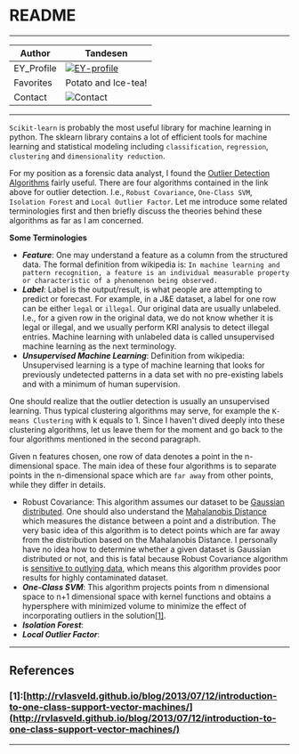README
===========================
****

|Author|Tandesen|
|---|---
|EY_Profile|[![EY-profile]][homepage]
|Favorites|Potato and Ice-tea!
|Contact|![Contact]
----

`Scikit-learn` is probably the most useful library for machine learning in python. The sklearn library contains a lot of efficient tools for machine learning and statistical modeling including `classification`, `regression`, `clustering` and `dimensionality reduction`.  

For my position as a forensic data analyst, I found the [Outlier Detection Algorithms](https://scikit-learn.org/stable/modules/outlier_detection.html "Bazinga!") fairly useful. There are four algorithms contained in the link above for outlier detection. I.e., `Robust Covariance`, `One-Class SVM`, `Isolation Forest` and `Local Outlier Factor`. Let me introduce some related terminologies first and then briefly discuss the theories behind these algorithms as far as I am concerned.  

__Some Terminologies__  
* ___Feature___: One may understand a feature as a column from the structured data. The formal definition from wikipedia is: `In machine learning and pattern recognition, a feature is an individual measurable property or characteristic of a phenomenon being observed.`  
* ___Label___: Label is the output/result, is what people are attempting to predict or forecast. For example, in a J&E dataset, a label for one row can be either `legal` or `illegal`. Our original data are usually unlabeled. I.e., for a given row in the original data, we do not know whether it is legal or illegal, and we usually perform KRI analysis to detect illegal entries. Machine learning with unlabeled data is called unsupervised machine learning as the next terminology.
* ___Unsupervised Machine Learning___: Definition from wikipedia: Unsupervised learning is a type of machine learning that looks for previously undetected patterns in a data set with no pre-existing labels and with a minimum of human supervision.

One should realize that the outlier detection is usually an unsupervised learning. Thus typical clustering algorithms may serve, for example the `K-means Clustering` with k equals to 1. Since I haven't dived deeply into these clustering algorithms, let us leave them for the moment and go back to the four algorithms mentioned in the second paragraph.  

Given n features chosen, one row of data denotes a point in the n-dimensional space. The main idea of these four algorithms is to separate points in the n-dimensional space which are `far away` from other points, while they differ in details.  

* Robust Covariance: This algorithm assumes our dataset to be [Gaussian distributed](https://en.wikipedia.org/wiki/Normal_distribution). One should also understand the [Mahalanobis Distance](https://en.wikipedia.org/wiki/Mahalanobis_distance#:~:text=The%20Mahalanobis%20distance%20is%20a,from%20the%20mean%20of%20D.) which measures the distance between a point and a distribution. The very basic idea of this algorithm is to detect points which are far away from the distribution based on the Mahalanobis Distance. I personally have no idea how to determine whether a given dataset is Gaussian distributed or not, and this is fatal because Robust Covariance algorithm is [sensitive to outlying data](https://scikit-learn.org/stable/auto_examples/covariance/plot_mahalanobis_distances.html#sphx-glr-auto-examples-covariance-plot-mahalanobis-distances-py), which means this algorithm provides poor results for highly contaminated dataset.  
* ___One-Class SVM___: This algorithm projects points from n dimensional space to n+1 dimensional space with kernel functions and obtains a hypersphere with minimized volume to minimize the effect of incorporating outliers in the solution[\[1\]](#references).
* ___Isolation Forest___: 
* ___Local Outlier Factor___: 
----
## References
### \[1\]:[http://rvlasveld.github.io/blog/2013/07/12/introduction-to-one-class-support-vector-machines/](http://rvlasveld.github.io/blog/2013/07/12/introduction-to-one-class-support-vector-machines/)


--------------------------------
[homepage]:https://people.ey.com/PersonImmersive.aspx?accountname=i%3A0%23%2Ef%7Cmembership%7Cmark%2Es%2Etan%40cn%2Eey%2Ecom "My real name is Tandesen! Bazinga!"
[EY-profile]:https://img.shields.io/badge/Tandesen-EY__Profile-blue
[Contact]:https://img.shields.io/badge/Wechat-markts28-brightgreen "Add me beauties!"
